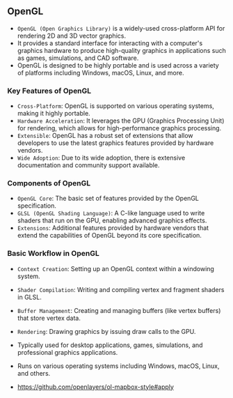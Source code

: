 ## OpenGL

- `OpenGL (Open Graphics Library)` is a widely-used cross-platform API for rendering 2D and 3D vector graphics.
- It provides a standard interface for interacting with a computer's graphics hardware to produce high-quality graphics in applications such as games, simulations, and CAD software.
- OpenGL is designed to be highly portable and is used across a variety of platforms including Windows, macOS, Linux, and more.

### Key Features of OpenGL

- `Cross-Platform`: OpenGL is supported on various operating systems, making it highly portable.
- `Hardware Acceleration`: It leverages the GPU (Graphics Processing Unit) for rendering, which allows for high-performance graphics processing.
- `Extensible`: OpenGL has a robust set of extensions that allow developers to use the latest graphics features provided by hardware vendors.
- `Wide Adoption`: Due to its wide adoption, there is extensive documentation and community support available.

### Components of OpenGL

- `OpenGL Core`: The basic set of features provided by the OpenGL specification.
- `GLSL (OpenGL Shading Language)`: A C-like language used to write shaders that run on the GPU, enabling advanced graphics effects.
- `Extensions`: Additional features provided by hardware vendors that extend the capabilities of OpenGL beyond its core specification.

### Basic Workflow in OpenGL

- `Context Creation`: Setting up an OpenGL context within a windowing system.
- `Shader Compilation`: Writing and compiling vertex and fragment shaders in GLSL.
- `Buffer Management`: Creating and managing buffers (like vertex buffers) that store vertex data.
- `Rendering`: Drawing graphics by issuing draw calls to the GPU.
- Typically used for desktop applications, games, simulations, and professional graphics applications.
- Runs on various operating systems including Windows, macOS, Linux, and others.

- https://github.com/openlayers/ol-mapbox-style#apply
